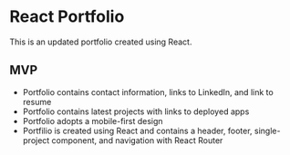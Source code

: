 # React Portfolio

This is an updated portfolio created using React. 


## MVP

* Portfolio contains contact information, links to LinkedIn, and link to resume  
* Portfolio contains latest projects with links to deployed apps
* Portfolio adopts a mobile-first design
* Portfilio is created using React and contains a header, footer, single-project component, and navigation with React Router 

